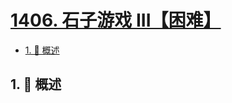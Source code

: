 # [1406. 石子游戏 III【困难】](https://github.com/tnotesjs/TNotes.leetcode/tree/main/notes/1406.%20%E7%9F%B3%E5%AD%90%E6%B8%B8%E6%88%8F%20III%E3%80%90%E5%9B%B0%E9%9A%BE%E3%80%91)

<!-- region:toc -->

- [1. 📝 概述](#1--概述)

<!-- endregion:toc -->

## 1. 📝 概述
